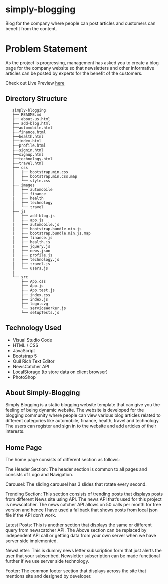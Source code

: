 # simply-blogging
 Blog for the company where people can post articles and customers can benefit from the content.
 
 # Problem Statement
 As the project is progressing, management has asked you to create a blog page for the company website so that newsletters and other informative articles can be posted by experts for the benefit of the customers.

 Check out Live Preview [here](https://simply-blogging.vercel.app/index.html)

 ## Directory Structure

 ```
	simply-blogging
	├── README.md
	├── about-us.html
	├── add-blog.html
	├──automobile.html
	├──finance.html
	├──health.html
	├──index.html
	├──profile.html
	├──signin.html
	├──signup.html
	├──technology.html
	├──travel.html
	├── css
	│   ├── bootstrap.min.css
	│   ├── bootstrap.min.css.map
	│   └── style.css
	├── images
	│   ├── automobile
	│   ├── finance
	|   ├── health
	│   ├── technology
	│   └── travel
	├── js
	│   ├── add-blog.js
	│   ├── app.js
	|   ├── automobile.js
	|   ├── bootstrap.bundle.min.js
	|   ├── bootstrap.bundle.min.js.map
	|   ├── finance.js
	|   ├── health.js
	|   ├── jquery.js
	|   ├── news.json
	|   ├── profile.js
	|   ├── technology.js
	|   ├── travel.js
	│   └── users.js
	|
	└── src
		├── App.css
		├── App.js
		├── App.test.js
		├── index.css
		├── index.js
		├── logo.svg
		└── serviceWorker.js
		└── setupTests.js
```

## Technology Used

* Visual Studio Code
* HTML / CSS
* JavaScript
* Bootstrap 5 
* Quil Rich Text Editor
* NewsCatcher API
* LocalStorage (to store data on client browser)
* PhotoShop
 
## About Simply-Blogging

Simply Blogging is a static blogging website template that can give you the feeling of being dynamic website. The website is developed for the blogging community where people can view various blog articles related to different categories like automobile, finance, health, travel and technology. The users can register and sign in to the website and add articles of their interests. 

## Home Page

The home page consists of different section as follows:

The Header Section: The header section is common to all pages and consists of Logo and Navigation.

Carousel: The sliding carousel has 3 slides that rotate every second. 

Trending Section: This section consists of trending posts that displays posts from different News site using API. The news API that’s used for this project is newscatcher. The news catcher API allows on 50 calls per month for free version and hence I have used a fallback that shows posts from local json file if the API don’t work. 

Latest Posts: This is another section that displays the same or different query from newscatcher API. 
The Above section can be replaced by independent API call or getting data from your own server when we have server side implemented. 

NewsLetter: This is dummy news letter subscription form that just alerts the user that your subscribed. Newsletter subscription can be made functional further if we use server side technology. 

Footer: The common footer section that displays across the site that mentions site and designed by developer. 
